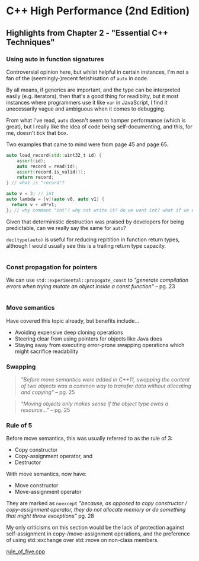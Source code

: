 # C++ High Performance (2nd Edition)

## Highlights from Chapter 2 - "Essential C++ Techniques"

### Using auto in function signatures
Controversial opinion here, but whilst helpful in certain instances, I'm not a fan of the (seemingly-)recent fetishisation of `auto` in code.

By all means, if generics are important, and the type can be interpreted easily (e.g. iterators), then that's a good thing for readiblity, but it most instances where programmers use it like `var` in JavaScript, I find it unecessarily vague and ambiguous when it comes to debugging.

From what I've read, `auto` doesn't seem to hamper performance (which is great), but I really like the idea of code being self-documenting, and this, for me, doesn't tick that box.

Two examples that came to mind were from page 45 and page 65.
```cpp
auto load_record(std::uint32_t id) {
    assert(id);
    auto record = read(id);
    assert(record.is_valid());
    return record;
} // what is "record"?
```
```cpp
auto v = 3; // int
auto lambda = [v](auto v0, auto v1) {
  return v + v0*v1;
}; // why comment "int"? why not write it? do we want int? what if we wanted std::size_t or a short?
```
Given that deterministic destruction was praised by developers for being predictable, can we really say the same for `auto`?

`decltype(auto)` is useful for reducing repitition in function return types, although I would usually see this is a trailing return type capacity.
#
### Const propagation for pointers
We can use `std::experimental::propogate_const` to _"generate compilation errors when trying mutate an object inside a const function"_ – pg. 23
#
### Move semantics
Have covered this topic already, but benefits include...
* Avoiding expensive deep cloning operations
* Steering clear from using pointers for objects like Java does
* Staying away from executing error-prone swapping operations which might sacrifice readability

### Swapping
> _"Before move semantics were added in C++11, swapping the content of two objects was a common way to transfer data without allocating and copying"_ – pg. 25

> _"Moving objects only makes sense if the object type owns a resource..."_ – pg. 25

### Rule of 5
Before move semantics, this was usually referred to as the rule of 3:
* Copy constructor
* Copy-assignment operator, and
* Destructor

With move semantics, now have:
* Move constructor
* Move-assignment operator

They are marked as `noexcept` _"because, as opposed to copy constructor / copy-assignment operator, they do not allocate memory or do something that might throw exceptions"_ pg. 28

My only criticisms on this section would be the lack of protection against self-assignment in copy-/move-assignment operations, and the preference of using std::exchange over std::move on non-class members.

[rule_of_five.cpp](rule_of_five.cpp)
#
